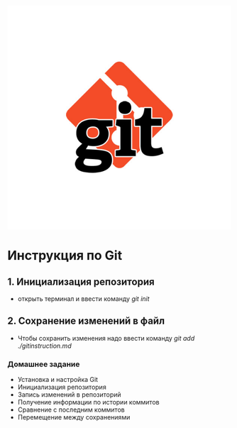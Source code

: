 ![Ту будет наш логотип](gitlogo.png)
# Инструкция по Git
## 1. Инициализация репозитория
* открыть терминал и ввести команду *git init*
## 2. Сохранение изменений в файл
* Чтобы сохранить изменения надо ввести команду *git add ./gitinstruction.md*

### Домашнее задание
* Установка и настройка Git
* Инициализация репозитория
* Запись изменений в репозиторий
* Получение информации по истории коммитов
* Сравнение с последним коммитов
* Перемещение между сохранениями